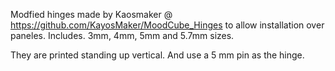 Modfied hinges made by Kaosmaker @ https://github.com/KayosMaker/MoodCube_Hinges to allow installation over paneles. Includes. 3mm, 4mm, 5mm and 5.7mm sizes. 


They are printed standing up vertical. And use a 5 mm pin as the hinge. 
